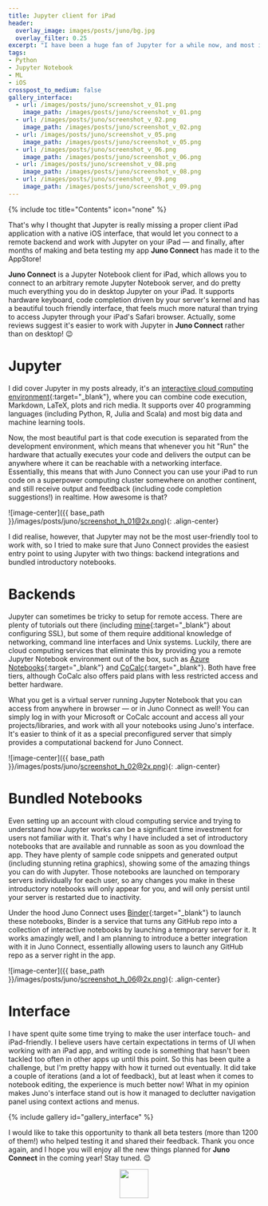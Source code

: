 ```yaml
---
title: Jupyter client for iPad
header:
  overlay_image: images/posts/juno/bg.jpg
  overlay_filter: 0.25
excerpt: "I have been a huge fan of Jupyter for a while now, and most importantly of the flexibility it is offering: I strongly believe that the fact that you only need a screen and network connection to get access to pretty much unlimited computational resources has enormous potential."
tags:
- Python
- Jupyter Notebook
- ML
- iOS
crosspost_to_medium: false
gallery_interface:
  - url: /images/posts/juno/screenshot_v_01.png
    image_path: /images/posts/juno/screenshot_v_01.png
  - url: /images/posts/juno/screenshot_v_02.png
    image_path: /images/posts/juno/screenshot_v_02.png
  - url: /images/posts/juno/screenshot_v_05.png
    image_path: /images/posts/juno/screenshot_v_05.png
  - url: /images/posts/juno/screenshot_v_06.png
    image_path: /images/posts/juno/screenshot_v_06.png
  - url: /images/posts/juno/screenshot_v_08.png
    image_path: /images/posts/juno/screenshot_v_08.png
  - url: /images/posts/juno/screenshot_v_09.png
    image_path: /images/posts/juno/screenshot_v_09.png
---
```

{% include toc title="Contents" icon="none" %}

That's why I thought that Jupyter is really missing a proper client iPad application with a native iOS interface, that would let you connect to a remote backend and work with Jupyter on your iPad — and finally, after months of making and beta testing my app **Juno Connect** has made it to the AppStore! 

**Juno Connect** is a Jupyter Notebook client for iPad, which allows you to connect to an arbitrary remote Jupyter Notebook server, and do pretty much everything you do in desktop Jupyter on your iPad. It supports hardware keyboard, code completion driven by your server's kernel and has a beautiful touch friendly interface, that feels much more natural than trying to access Jupyter through your iPad's Safari browser. Actually, some reviews suggest it's easier to work with Jupyter in **Juno Connect** rather than on desktop! 😉

# Jupyter
I did cover Jupyter in my posts already, it's an [interactive cloud computing environment](http://jupyter.org){:target="_blank"}, where you can combine code execution, Markdown, LaTeX, plots and rich media. It supports over 40 programming languages (including Python, R, Julia and Scala) and most big data and machine learning tools. 

Now, the most beautiful part is that code execution is separated from the development environment, which means that whenever you hit "Run" the hardware that actually executes your code and delivers the output can be anywhere where it can be reachable with a networking interface. Essentially, this means that with Juno Connect you can use your iPad to run code on a superpower computing cluster somewhere on another continent, and still receive output and feedback (including code completion suggestions!) in realtime. How awesome is that?

![image-center]({{ base_path }}/images/posts/juno/screenshot_h_01@2x.png){: .align-center}

I did realise, however, that Jupyter may not be the most user-friendly tool to work with, so I tried to make sure that Juno Connect provides the easiest entry point to using Jupyter with two things: backend integrations and bundled introductory notebooks.

# Backends
Jupyter can sometimes be tricky to setup for remote access. There are plenty of tutorials out there (including [mine](https://juno.sh/ssl-self-signed-cert/){:target="_blank"} about configuring SSL), but some of them require additional knowledge of networking, command line interfaces and Unix systems. Luckily, there are cloud computing services that eliminate this by providing you a remote Jupyter Notebook environment out of the box, such as [Azure Notebooks](https://notebooks.azure.com){:target="_blank"} and [CoCalc](https://cocalc.com/){:target="_blank"}. Both have free tiers, although CoCalc also offers paid plans with less restricted access and better hardware. 

What you get is a virtual server running Jupyter Notebook that you can access from anywhere in browser — or in Juno Connect as well! You can simply log in with your Microsoft or CoCalc account and access all your projects/libraries, and work with all your notebooks using Juno's interface. It's easier to think of it as a special preconfigured server that simply provides a computational backend for Juno Connect.

![image-center]({{ base_path }}/images/posts/juno/screenshot_h_02@2x.png){: .align-center}

# Bundled Notebooks
Even setting up an account with cloud computing service and trying to understand how Jupyter works can be a significant time investment for users not familiar with it. That's why I have included a set of introductory notebooks that are available and runnable as soon as you download the app. They have plenty of sample code snippets and generated output (including stunning retina graphics), showing some of the amazing things you can do with Jupyter. Those notebooks are launched on temporary servers individually for each user, so any changes you make in these introductory notebooks will only appear for you, and will only persist until your server is restarted due to inactivity. 

Under the hood Juno Connect uses [Binder](https://mybinder.org){:target="_blank"} to launch these notebooks, Binder is a service that turns any GitHub repo into a collection of interactive notebooks by launching a temporary server for it. It works amazingly well, and I am planning to introduce a better integration with it in Juno Connect, essentially allowing users to launch any GitHub repo as a server right in the app.

![image-center]({{ base_path }}/images/posts/juno/screenshot_h_06@2x.png){: .align-center}

# Interface
I have spent quite some time trying to make the user interface touch- and iPad-friendly. I believe users have certain expectations in terms of UI when working with an iPad app, and writing code is something that hasn't been tackled too often in other apps up until this point. So this has been quite a challenge, but I'm pretty happy with how it turned out eventually. It did take a couple of iterations (and a lot of feedback), but at least when it comes to notebook editing, the experience is much better now! What in my opinion makes Juno's interface stand out is how it managed to declutter navigation panel using context actions and menus.

{% include gallery id="gallery_interface" %}

I would like to take this opportunity to thank all beta testers (more than 1200 of them!) who helped testing it and shared their feedback. Thank you once again, and I hope you will enjoy all the new things planned for **Juno Connect** in the coming year! Stay tuned. 😉

<p align="center">
<a href="https://itunes.apple.com/app/juno-jupyter-notebook-client/id1315744137" target="_blank"><img src="{{ base_path }}/images/posts/juno/download_black.svg" style="height: 58px;" /></a>
</p>
